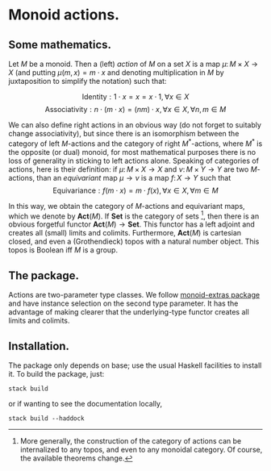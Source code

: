 # Monoid actions.

## Some mathematics.

Let $M$ be a monoid. Then a (left) *action* of $M$ on a set $X$ is a map $\mu\colon M\times X\to X$ (and putting $\mu (m, x) = m \cdot x$ and denoting multiplication in $M$ by juxtaposition to simplify the notation) such that:

$$
    \text{Identity}: 1 \cdot x = x = x \cdot 1, \forall x\in X
$$
$$
    \text{Associativity}: n \cdot (m \cdot x) = (nm) \cdot x, \forall x\in X, \forall n, m \in M
$$

We can also define right actions in an obvious way (do not forget to suitably change associativity), but since there is an isomorphism between the category of left $M$-actions and the category of right $M^{\ast}$-actions, where $M^{\ast}$ is the opposite (or dual) monoid, for most mathematical purposes there is no loss of generality in sticking to left actions alone. Speaking of categories of actions, here is their definition: if $\mu\colon M\times X\to X$ and $\nu\colon M\times Y\to Y$ are two $M$-actions, than an *equivariant* map $\mu\to \nu$ is a map $f\colon X\to Y$ such that
$$
    \text{Equivariance}: f (m \cdot x) = m \cdot f(x), \forall x\in X, \forall m\in M
$$

In this way, we obtain the category of $M$-actions and equivariant maps, which we denote by $\mathbf{Act}(M)$. If $\mathbf{Set}$ is the category of sets [^1], then there is an obvious forgetful functor $\mathbf{Act}(M)\to \mathbf{Set}$. This functor has a left adjoint and creates all (small) limits and colimits. Furthermore, $\mathbf{Act}(M)$ is cartesian closed, and even a (Grothendieck) topos with a natural number object. This topos is Boolean iff $M$ is a group.

[^1]: More generally, the construction of the category of actions can be internalized to any topos, and even to any monoidal category. Of course, the available theorems change.

## The package.

Actions are two-parameter type classes. We follow [monoid-extras package](https://github.com/diagrams/monoid-extras) and have instance selection on the second type parameter. It has the advantage of making clearer that the underlying-type functor creates all limits and colimits.

## Installation.

The package only depends on base; use the usual Haskell facilities to install it. To build the package, just:

    stack build

or if wanting to see the documentation locally,

    stack build --haddock
